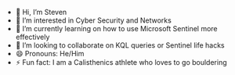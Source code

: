- 👋 Hi, I’m Steven
- 👀 I’m interested in Cyber Security and Networks
- 🌱 I’m currently learning on how to use Microsoft Sentinel more effectively
- 💞️ I’m looking to collaborate on KQL queries or Sentinel life hacks
- 😄 Pronouns: He/Him
- ⚡ Fun fact: I am a Calisthenics athlete who loves to go bouldering
